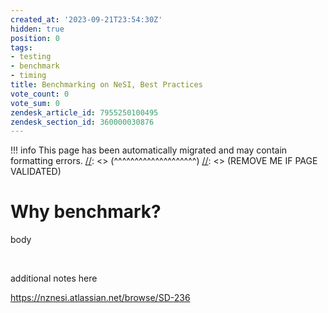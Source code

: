 ```yaml
---
created_at: '2023-09-21T23:54:30Z'
hidden: true
position: 0
tags:
- testing
- benchmark
- timing
title: Benchmarking on NeSI, Best Practices
vote_count: 0
vote_sum: 0
zendesk_article_id: 7955250100495
zendesk_section_id: 360000030876
---
```




[//]: <> (REMOVE ME IF PAGE VALIDATED)
[//]: <> (vvvvvvvvvvvvvvvvvvvv)
!!! info
    This page has been automatically migrated and may contain formatting errors.
[//]: <> (^^^^^^^^^^^^^^^^^^^^)
[//]: <> (REMOVE ME IF PAGE VALIDATED)

# Why benchmark?

body

 

additional notes here

<https://nznesi.atlassian.net/browse/SD-236>

 

